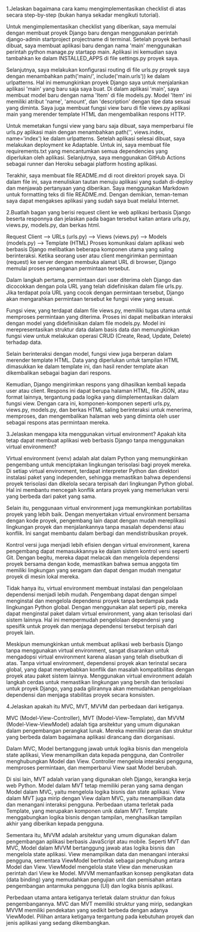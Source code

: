1.Jelaskan bagaimana cara kamu mengimplementasikan checklist di atas secara step-by-step (bukan hanya sekadar mengikuti tutorial).

Untuk mengimplementasikan checklist yang diberikan, saya memulai dengan membuat proyek Django baru dengan menggunakan perintah django-admin startproject projectname di terminal. Setelah proyek berhasil dibuat, saya membuat aplikasi baru dengan nama 'main' menggunakan perintah python manage.py startapp main. Aplikasi ini kemudian saya tambahkan ke dalam INSTALLED_APPS di file settings.py proyek saya.

Selanjutnya, saya melakukan konfigurasi routing di file urls.py proyek saya dengan menambahkan path('main/', include('main.urls')) ke dalam urlpatterns. Hal ini memungkinkan proyek Django saya untuk menjalankan aplikasi 'main' yang baru saja saya buat. Di dalam aplikasi 'main', saya membuat model baru dengan nama 'Item' di file models.py. Model 'Item' ini memiliki atribut 'name', 'amount', dan 'description' dengan tipe data sesuai yang diminta. Saya juga membuat fungsi view baru di file views.py aplikasi main yang merender template HTML dan mengembalikan respons HTTP.

Untuk memetakan fungsi view yang baru saja dibuat, saya memperbarui file urls.py aplikasi main dengan menambahkan path('', views.index, name='index') ke dalam urlpatterns. Setelah aplikasi selesai dibuat, saya melakukan deployment ke Adaptable. Untuk ini, saya membuat file requirements.txt yang mencantumkan semua dependencies yang diperlukan oleh aplikasi. Selanjutnya, saya menggunakan GitHub Actions sebagai runner dan Heroku sebagai platform hosting aplikasi.

Terakhir, saya membuat file README.md di root direktori proyek saya. Di dalam file ini, saya menuliskan tautan menuju aplikasi yang sudah di-deploy dan menjawab pertanyaan yang diberikan. Saya menggunakan Markdown untuk formatting teks di file README.md. Dengan demikian, teman-teman saya dapat mengakses aplikasi yang sudah saya buat melalui Internet.

2.Buatlah bagan yang berisi request client ke web aplikasi berbasis Django beserta responnya dan jelaskan pada bagan tersebut kaitan antara urls.py, views.py, models.py, dan berkas html.

Request Client  --> URLs (urls.py) --> Views (views.py) --> Models (models.py) --> Template (HTML)
Proses komunikasi dalam aplikasi web berbasis Django melibatkan beberapa komponen utama yang saling berinteraksi. Ketika seorang user atau client mengirimkan permintaan (request) ke server dengan membuka alamat URL di browser, Django memulai proses penanganan permintaan tersebut.

Dalam langkah pertama, permintaan dari user diterima oleh Django dan dicocokkan dengan pola URL yang telah didefinisikan dalam file urls.py. Jika terdapat pola URL yang cocok dengan permintaan tersebut, Django akan mengarahkan permintaan tersebut ke fungsi view yang sesuai.

Fungsi view, yang terdapat dalam file views.py, memiliki tugas utama untuk memproses permintaan yang diterima. Proses ini dapat melibatkan interaksi dengan model yang didefinisikan dalam file models.py. Model ini merepresentasikan struktur data dalam basis data dan memungkinkan fungsi view untuk melakukan operasi CRUD (Create, Read, Update, Delete) terhadap data.

Selain berinteraksi dengan model, fungsi view juga berperan dalam merender template HTML. Data yang diperlukan untuk tampilan HTML dimasukkan ke dalam template ini, dan hasil render template akan dikembalikan sebagai bagian dari respons.

Kemudian, Django mengirimkan respons yang dihasilkan kembali kepada user atau client. Respons ini dapat berupa halaman HTML, file JSON, atau format lainnya, tergantung pada logika yang diimplementasikan dalam fungsi view. Dengan cara ini, komponen-komponen seperti urls.py, views.py, models.py, dan berkas HTML saling berinteraksi untuk menerima, memproses, dan mengembalikan halaman web yang diminta oleh user sebagai respons atas permintaan mereka.

3.Jelaskan mengapa kita menggunakan virtual environment? Apakah kita tetap dapat membuat aplikasi web berbasis Django tanpa menggunakan virtual environment?

Virtual environment (venv) adalah alat dalam Python yang memungkinkan pengembang untuk menciptakan lingkungan terisolasi bagi proyek mereka. Di setiap virtual environment, terdapat interpreter Python dan direktori instalasi paket yang independen, sehingga memastikan bahwa dependensi proyek terisolasi dan dikelola secara terpisah dari lingkungan Python global. Hal ini membantu mencegah konflik antara proyek yang memerlukan versi yang berbeda dari paket yang sama.

Selain itu, penggunaan virtual environment juga memungkinkan portabilitas proyek yang lebih baik. Dengan menyertakan virtual environment bersama dengan kode proyek, pengembang lain dapat dengan mudah mereplikasi lingkungan proyek dan menjalankannya tanpa masalah dependensi atau konflik. Ini sangat membantu dalam berbagi dan mendistribusikan proyek.

Kontrol versi juga menjadi lebih efisien dengan virtual environment, karena pengembang dapat memasukkannya ke dalam sistem kontrol versi seperti Git. Dengan begitu, mereka dapat melacak dan mengelola dependensi proyek bersama dengan kode, memastikan bahwa semua anggota tim memiliki lingkungan yang seragam dan dapat dengan mudah mengatur proyek di mesin lokal mereka.

Tidak hanya itu, virtual environment membuat instalasi dan pengelolaan dependensi menjadi lebih mudah. Pengembang dapat dengan simpel menginstal dan mengelola dependensi proyek tanpa berdampak pada lingkungan Python global. Dengan menggunakan alat seperti pip, mereka dapat menginstal paket dalam virtual environment, yang akan terisolasi dari sistem lainnya. Hal ini mempermudah pengelolaan dependensi yang spesifik untuk proyek dan menjaga dependensi tersebut terpisah dari proyek lain.

Meskipun memungkinkan untuk membuat aplikasi web berbasis Django tanpa menggunakan virtual environment, sangat disarankan untuk mengadopsi virtual environment karena alasan yang telah disebutkan di atas. Tanpa virtual environment, dependensi proyek akan terinstal secara global, yang dapat menyebabkan konflik dan masalah kompatibilitas dengan proyek atau paket sistem lainnya. Menggunakan virtual environment adalah langkah cerdas untuk memastikan lingkungan yang bersih dan terisolasi untuk proyek Django, yang pada gilirannya akan memudahkan pengelolaan dependensi dan menjaga stabilitas proyek secara konsisten.

4.Jelaskan apakah itu MVC, MVT, MVVM dan perbedaan dari ketiganya.

MVC (Model-View-Controller), MVT (Model-View-Template), dan MVVM (Model-View-ViewModel) adalah tiga arsitektur yang umum digunakan dalam pengembangan perangkat lunak. Mereka memiliki peran dan struktur yang berbeda dalam bagaimana aplikasi dirancang dan diorganisasi.

Dalam MVC, Model bertanggung jawab untuk logika bisnis dan mengelola state aplikasi, View menampilkan data kepada pengguna, dan Controller menghubungkan Model dan View. Controller mengelola interaksi pengguna, memproses permintaan, dan memperbarui View saat Model berubah.

Di sisi lain, MVT adalah varian yang digunakan oleh Django, kerangka kerja web Python. Model dalam MVT tetap memiliki peran yang sama dengan Model dalam MVC, yaitu mengelola logika bisnis dan state aplikasi. View dalam MVT juga mirip dengan View dalam MVC, yaitu menampilkan data dan menangani interaksi pengguna. Perbedaan utama terletak pada Template, yang merupakan komponen unik dalam MVT. Template menggabungkan logika bisnis dengan tampilan, menghasilkan tampilan akhir yang diberikan kepada pengguna.

Sementara itu, MVVM adalah arsitektur yang umum digunakan dalam pengembangan aplikasi berbasis JavaScript atau mobile. Seperti MVT dan MVC, Model dalam MVVM bertanggung jawab atas logika bisnis dan mengelola state aplikasi. View menampilkan data dan menangani interaksi pengguna, sementara ViewModel bertindak sebagai penghubung antara Model dan View. ViewModel mengelola state View dan meneruskan perintah dari View ke Model. MVVM memanfaatkan konsep pengikatan data (data binding) yang memudahkan pengujian unit dan pemisahan antara pengembangan antarmuka pengguna (UI) dan logika bisnis aplikasi.

Perbedaan utama antara ketiganya terletak dalam struktur dan fokus pengembangannya. MVC dan MVT memiliki struktur yang mirip, sedangkan MVVM memiliki pendekatan yang sedikit berbeda dengan adanya ViewModel. Pilihan antara ketiganya tergantung pada kebutuhan proyek dan jenis aplikasi yang sedang dikembangkan.
